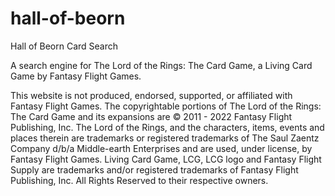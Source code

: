 # hall-of-beorn
Hall of Beorn Card Search

A search engine for The Lord of the Rings: The Card Game,
a Living Card Game by Fantasy Flight Games.

This website is not produced, endorsed, supported, or affiliated with Fantasy Flight Games. The copyrightable portions of The Lord of the Rings: The Card Game and its expansions are © 2011 - 2022 Fantasy Flight Publishing, Inc. The Lord of the Rings, and the characters, items, events and places therein are trademarks or registered trademarks of The Saul Zaentz Company d/b/a Middle-earth Enterprises and are used, under license, by Fantasy Flight Games. Living Card Game, LCG, LCG logo and Fantasy Flight Supply are trademarks and/or registered trademarks of Fantasy Flight Publishing, Inc. All Rights Reserved to their respective owners.

